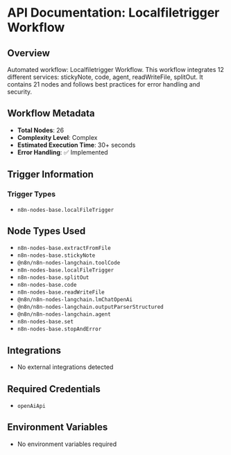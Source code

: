 # API Documentation: Localfiletrigger Workflow

## Overview
Automated workflow: Localfiletrigger Workflow. This workflow integrates 12 different services: stickyNote, code, agent, readWriteFile, splitOut. It contains 21 nodes and follows best practices for error handling and security.

## Workflow Metadata
- **Total Nodes**: 26
- **Complexity Level**: Complex
- **Estimated Execution Time**: 30+ seconds
- **Error Handling**: ✅ Implemented

## Trigger Information
### Trigger Types
- `n8n-nodes-base.localFileTrigger`

## Node Types Used
- `n8n-nodes-base.extractFromFile`
- `n8n-nodes-base.stickyNote`
- `@n8n/n8n-nodes-langchain.toolCode`
- `n8n-nodes-base.localFileTrigger`
- `n8n-nodes-base.splitOut`
- `n8n-nodes-base.code`
- `n8n-nodes-base.readWriteFile`
- `@n8n/n8n-nodes-langchain.lmChatOpenAi`
- `@n8n/n8n-nodes-langchain.outputParserStructured`
- `@n8n/n8n-nodes-langchain.agent`
- `n8n-nodes-base.set`
- `n8n-nodes-base.stopAndError`

## Integrations
- No external integrations detected

## Required Credentials
- `openAiApi`

## Environment Variables
- No environment variables required
